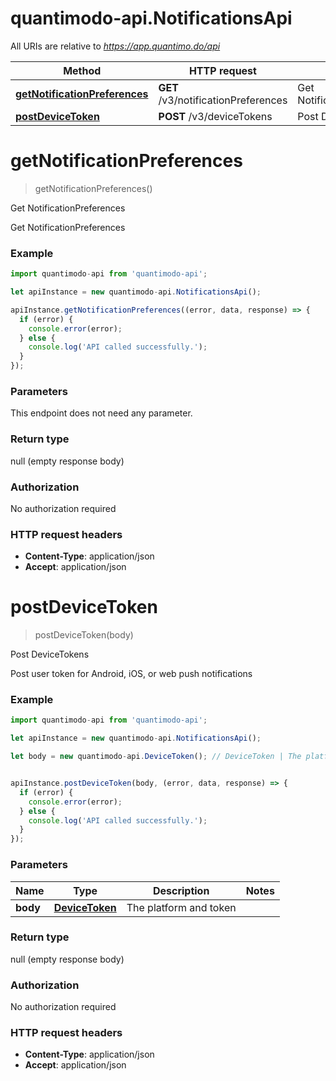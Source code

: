 # quantimodo-api.NotificationsApi

All URIs are relative to *https://app.quantimo.do/api*

Method | HTTP request | Description
------------- | ------------- | -------------
[**getNotificationPreferences**](NotificationsApi.md#getNotificationPreferences) | **GET** /v3/notificationPreferences | Get NotificationPreferences
[**postDeviceToken**](NotificationsApi.md#postDeviceToken) | **POST** /v3/deviceTokens | Post DeviceTokens


<a name="getNotificationPreferences"></a>
# **getNotificationPreferences**
> getNotificationPreferences()

Get NotificationPreferences

Get NotificationPreferences

### Example
```javascript
import quantimodo-api from 'quantimodo-api';

let apiInstance = new quantimodo-api.NotificationsApi();

apiInstance.getNotificationPreferences((error, data, response) => {
  if (error) {
    console.error(error);
  } else {
    console.log('API called successfully.');
  }
});
```

### Parameters
This endpoint does not need any parameter.

### Return type

null (empty response body)

### Authorization

No authorization required

### HTTP request headers

 - **Content-Type**: application/json
 - **Accept**: application/json

<a name="postDeviceToken"></a>
# **postDeviceToken**
> postDeviceToken(body)

Post DeviceTokens

Post user token for Android, iOS, or web push notifications

### Example
```javascript
import quantimodo-api from 'quantimodo-api';

let apiInstance = new quantimodo-api.NotificationsApi();

let body = new quantimodo-api.DeviceToken(); // DeviceToken | The platform and token


apiInstance.postDeviceToken(body, (error, data, response) => {
  if (error) {
    console.error(error);
  } else {
    console.log('API called successfully.');
  }
});
```

### Parameters

Name | Type | Description  | Notes
------------- | ------------- | ------------- | -------------
 **body** | [**DeviceToken**](DeviceToken.md)| The platform and token | 

### Return type

null (empty response body)

### Authorization

No authorization required

### HTTP request headers

 - **Content-Type**: application/json
 - **Accept**: application/json

